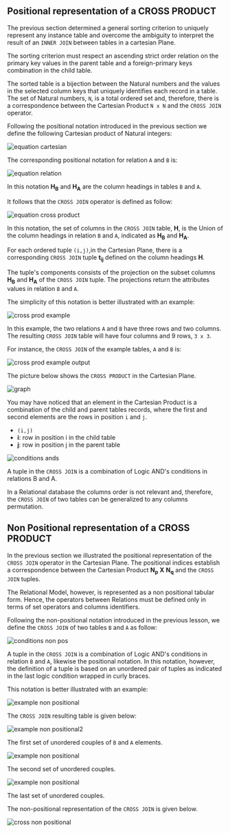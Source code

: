 ## Positional representation of a CROSS PRODUCT

The previous section determined a general sorting criterion to uniquely represent any instance table and overcome the ambiguity to interpret the result of an `INNER JOIN` between tables in a cartesian Plane.

The sorting criterion must respect an ascending strict order relation on the primary key values in the parent table and a foreign-primary keys combination in the child table.

The sorted table is a bijection between the Natural numbers and the values in the selected column keys that uniquely identifies each record in a table. The set of Natural numbers, `N`, is a total ordered set and, therefore, there is a correspondence between the Cartesian Product `N x N` and the `CROSS JOIN` operator.

Following the positional notation introduced in the previous section we define the following Cartesian product of Natural integers:

![equation cartesian](./images/eq22.png)

The corresponding positional notation for relation `A` and `B` is:

![equation relation](./images/eq23.png)


In this notation **H<sub>B</sub>** and **H<sub>A</sub>** are the column headings in tables `B` and `A`.

It follows that the `CROSS JOIN` operator is defined as follow:

![equation cross product](./images/eq24cross.png)

In this notation, the set of columns in the `CROSS JOIN` table, **H**, is the Union of the column headings in relation `B` and  `A`, indicated as **H<sub>B</sub>** and **H<sub>A</sub>**.

For each ordered tuple `(i,j)`,in the Cartesian Plane, there is a corresponding `CROSS JOIN` tuple **t<sub>ij</sub>** defined on the column headings **H**.

The tuple's components consists of the projection on the subset columns **H<sub>B</sub>** and **H<sub>A</sub>** of the `CROSS JOIN` tuple. The projections return the attributes values in relation `B` and `A`.

The simplicity of this notation is better illustrated with an example:

![cross prod example](./images/eq25.png)

In this example, the two relations `A` and `B` have three rows and two columns. The resulting `CROSS JOIN` table will have four columns and 9 rows, `3 x 3`.

For instance, the `CROSS JOIN` of the example tables, `A` and `B` is:

![cross prod example output](./images/eq26.png)

The picture below shows the `CROSS PRODUCT` in the Cartesian Plane.

![graph](./images/41_cross.png)

You may have noticed that an element in the Cartesian Product is a combination of the child and parent tables records, where the first and second elements are the rows in position `i` and `j`.

- `(i,j)`
- **i**: row in position i in the child table
- **j**: row in position j in the parent table

![conditions ands](./images/eq27.png)

A tuple in the `CROSS JOIN` is a combination of Logic AND's conditions in relations B and A.

In a Relational database the columns order is not relevant and, therefore, the `CROSS JOIN` of two tables can be generalized to any columns permutation.

## Non Positional representation of a CROSS PRODUCT

In the previous section we illustrated the positional representation of the `CROSS JOIN` operator in the Cartesian Plane. The positional indices establish a correspondence between the Cartesian Product **N<sub>p</sub>** **X** **N<sub>q</sub>** and the `CROSS JOIN` tuples.

The Relational Model, however, is represented as a non positional tabular form. Hence, the operators between Relations must be defined only in terms of set operators and columns identifiers.

Following the non-positional notation introduced in the previous lesson, we define the `CROSS JOIN` of two tables `B` and `A` as follow:

![conditions non pos](./images/eq28.png)

A tuple in the `CROSS JOIN` is a combination of Logic AND's conditions in relation `B` and `A`, likewise the positional notation. In this notation, however, the definition of a tuple is based on an unordered pair of tuples as indicated in the last logic condition wrapped in curly braces.

This notation is better illustrated with an example:

![example non positional](./images/eq29.png)

The `CROSS JOIN` resulting table is given below:

![example non positional2](./images/eq30.png)

The first set of unordered couples of `B` and `A` elements.

![example non positional](./images/eq31.png)

The second set of unordered couples.

![example non positional](./images/eq32.png)

The last set of unordered couples.

The non-positional representation of the `CROSS JOIN` is given below.

![cross non positional](./images/cross.png)
